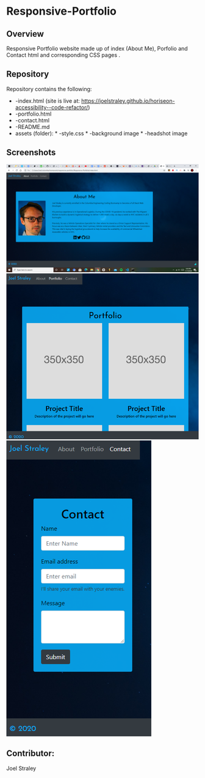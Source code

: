 # Responsive-Portfolio

## Overview

Responsive Portfolio website made up of index (About Me), Porfolio and Contact html and corresponding CSS pages
.
## Repository

Repository contains the following: 

* -index.html (site is live at: https://joelstraley.github.io/horiseon-accessibility--code-refactor/)
* -portfolio.html
* -contact.html
* -README.md
* assets (folder): 
      * -style.css 
      * -background image
      * -headshot image

## Screenshots
![alt text](https://github.com/Joelstraley/Responsive-Portfolio/blob/main/Screenshot-About.png)
![alt text](https://github.com/Joelstraley/Responsive-Portfolio/blob/main/Screenshot-Portfolio.png)
![alt text](https://github.com/Joelstraley/Responsive-Portfolio/blob/main/Screenshot-Contact.png)



## Contributor: 
Joel Straley
